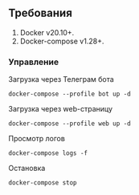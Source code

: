 ## Требования

1. Docker v20.10+.
2. Docker-compose v1.28+.

### Управление

Загрузка через Телеграм бота

```
docker-compose --profile bot up -d
```

Загрузка через web-страницу

```
docker-compose --profile web up -d
```

Просмотр логов

```
docker-compose logs -f
```

Остановка 
```
docker-compose stop
```
